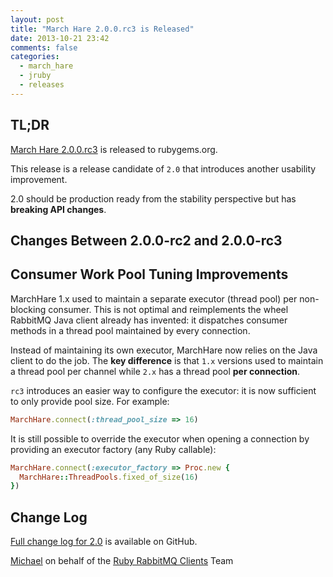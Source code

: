 ```yaml
---
layout: post
title: "March Hare 2.0.0.rc3 is Released"
date: 2013-10-21 23:42
comments: false
categories:
  - march_hare
  - jruby
  - releases
---
```


## TL;DR

[March Hare 2.0.0.rc3](https://rubygems.org/gems/march_hare/versions/2.0.0.rc3) is
released to rubygems.org.

This release is a release candidate of `2.0` that introduces another
usability improvement.

2.0 should be production ready from the stability perspective but has
**breaking API changes**.



## Changes Between 2.0.0-rc2 and 2.0.0-rc3

## Consumer Work Pool Tuning Improvements

MarchHare 1.x used to maintain a separate executor (thread pool) per non-blocking
consumer. This is not optimal and reimplements the wheel RabbitMQ Java client
already has invented: it dispatches consumer methods in a thread pool maintained
by every connection.

Instead of maintaining its own executor, MarchHare now relies on the Java client
to do the job. The **key difference** is that `1.x` versions used to maintain
a thread pool per channel while `2.x` has a thread pool **per connection**.

`rc3` introduces an easier way to configure the executor: it is now sufficient
to only provide pool size. For example:

``` ruby
MarchHare.connect(:thread_pool_size => 16)
```

It is still possible to override the executor when opening a connection by
providing an executor factory (any Ruby callable):

``` ruby
MarchHare.connect(:executor_factory => Proc.new {
  MarchHare::ThreadPools.fixed_of_size(16)
})
```

## Change Log

[Full change log for 2.0](https://github.com/ruby-amqp/march_hare/blob/master/ChangeLog.md#changes-between-150-and-200) is available on GitHub.


[Michael](http://twitter.com/michaelklishin) on behalf of the [Ruby RabbitMQ Clients](http://github.com/ruby-amqp) Team
